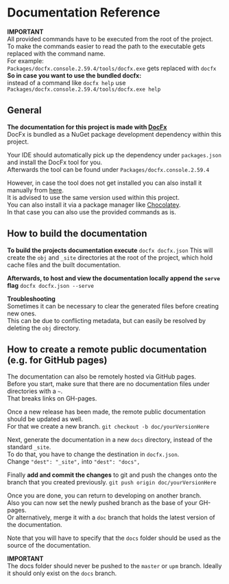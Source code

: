 ﻿# Documentation Reference

**IMPORTANT** </br>
All provided commands have to be executed from the root of the project. </br>
To make the commands easier to read the path to the executable gets replaced with the command name.</br>
For example: </br>
`Packages/docfx.console.2.59.4/tools/docfx.exe` gets replaced with `docfx` </br>
**So in case you want to use the bundled docfx:** </br>
instead of a command like `docfx help` use `Packages/docfx.console.2.59.4/tools/docfx.exe help`

## General

**The documentation for this project is made with [DocFx](https://dotnet.github.io/docfx/)** </br>
DocFx is bundled as a NuGet package development dependency within this project. </br>

Your IDE should automatically pick up the dependency under `packages.json` and install the DocFx tool for you. </br>
Afterwards the tool can be found under `Packages/docfx.console.2.59.4`

However, in case the tool does not get installed you can also install it manually from [here](https://dotnet.github.io/docfx/). </br>
It is advised to use the same version used within this project.</br>
You can also install it via a package manager like [Chocolatey](https://community.chocolatey.org/packages/docfx). </br>
In that case you can also use the provided commands as is.

## How to build the documentation

**To build the projects documentation execute**
```docfx docfx.json```
This will create the `obj` and `_site` directories at the root of the project, which hold cache files and the built documentation. </br>

**Afterwards, to host and view the documentation locally append the `serve` flag**
```docfx docfx.json --serve```

**Troubleshooting** </br>
Sometimes it can be necessary to clear the generated files before creating new ones. </br>
This can be due to conflicting metadata, but can easily be resolved by deleting the `obj` directory.

## How to create a remote public documentation (e.g. for GitHub pages)

The documentation can also be remotely hosted via GitHub pages. </br>
Before you start, make sure that there are no documentation files under directories with a `~`. </br>
That breaks links on GH-pages.

Once a new release has been made, the remote public documentation should be updated as well. </br>
For that we create a new branch.
```git checkout -b doc/yourVersionHere```

Next, generate the documentation in a new `docs` directory, instead of the standard `_site`. </br>
To do that, you have to change the destination in `docfx.json`. </br>
Change `"dest": "_site",` into `"dest": "docs",` 

Finally **add and commit the changes** to git and push the changes onto the branch that you created previously.
```git push origin doc/yourVersionHere```

Once you are done, you can return to developing on another branch. </br>
Also you can now set the newly pushed branch as the base of your GH-pages. </br>
Or alternatively, merge it with a `doc` branch that holds the latest version of the documentation.

Note that you will have to specify that the `docs` folder should be used as the source of the documentation.

**IMPORTANT** </br>
The docs folder should never be pushed to the `master` or `upm` branch.
Ideally it should only exist on the `docs` branch.